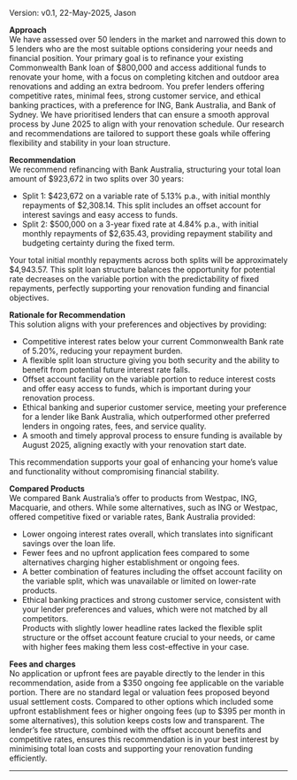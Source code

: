 Version: v0.1, 22-May-2025, Jason

**Approach**  
We have assessed over 50 lenders in the market and narrowed this down to 5 lenders who are the most suitable options considering your needs and financial position. Your primary goal is to refinance your existing Commonwealth Bank loan of $800,000 and access additional funds to renovate your home, with a focus on completing kitchen and outdoor area renovations and adding an extra bedroom. You prefer lenders offering competitive rates, minimal fees, strong customer service, and ethical banking practices, with a preference for ING, Bank Australia, and Bank of Sydney. We have prioritised lenders that can ensure a smooth approval process by June 2025 to align with your renovation schedule. Our research and recommendations are tailored to support these goals while offering flexibility and stability in your loan structure.

**Recommendation**  
We recommend refinancing with Bank Australia, structuring your total loan amount of $923,672 in two splits over 30 years:  
- Split 1: $423,672 on a variable rate of 5.13% p.a., with initial monthly repayments of $2,308.14. This split includes an offset account for interest savings and easy access to funds.  
- Split 2: $500,000 on a 3-year fixed rate at 4.84% p.a., with initial monthly repayments of $2,635.43, providing repayment stability and budgeting certainty during the fixed term.  

Your total initial monthly repayments across both splits will be approximately $4,943.57. This split loan structure balances the opportunity for potential rate decreases on the variable portion with the predictability of fixed repayments, perfectly supporting your renovation funding and financial objectives.

**Rationale for Recommendation**  
This solution aligns with your preferences and objectives by providing:  
- Competitive interest rates below your current Commonwealth Bank rate of 5.20%, reducing your repayment burden.  
- A flexible split loan structure giving you both security and the ability to benefit from potential future interest rate falls.  
- Offset account facility on the variable portion to reduce interest costs and offer easy access to funds, which is important during your renovation process.  
- Ethical banking and superior customer service, meeting your preference for a lender like Bank Australia, which outperformed other preferred lenders in ongoing rates, fees, and service quality.  
- A smooth and timely approval process to ensure funding is available by August 2025, aligning exactly with your renovation start date.  

This recommendation supports your goal of enhancing your home’s value and functionality without compromising financial stability.

**Compared Products**  
We compared Bank Australia’s offer to products from Westpac, ING, Macquarie, and others. While some alternatives, such as ING or Westpac, offered competitive fixed or variable rates, Bank Australia provided:  
- Lower ongoing interest rates overall, which translates into significant savings over the loan life.  
- Fewer fees and no upfront application fees compared to some alternatives charging higher establishment or ongoing fees.  
- A better combination of features including the offset account facility on the variable split, which was unavailable or limited on lower-rate products.  
- Ethical banking practices and strong customer service, consistent with your lender preferences and values, which were not matched by all competitors.  
Products with slightly lower headline rates lacked the flexible split structure or the offset account feature crucial to your needs, or came with higher fees making them less cost-effective in your case.

**Fees and charges**  
No application or upfront fees are payable directly to the lender in this recommendation, aside from a $350 ongoing fee applicable on the variable portion. There are no standard legal or valuation fees proposed beyond usual settlement costs. Compared to other options which included some upfront establishment fees or higher ongoing fees (up to $395 per month in some alternatives), this solution keeps costs low and transparent. The lender’s fee structure, combined with the offset account benefits and competitive rates, ensures this recommendation is in your best interest by minimising total loan costs and supporting your renovation funding efficiently.

---